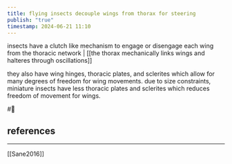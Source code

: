 ```yaml
---
title: flying insects decouple wings from thorax for steering
publish: "true"
timestamp: 2024-06-21 11:10
---
```

insects have a clutch like mechanism to engage or disengage each wing from the thoracic network | [[the thorax mechanically links wings and halteres through oscillations]]

they also have wing hinges, thoracic plates, and sclerites which allow for many degrees of freedom for wing movements. due to size constraints, miniature insects have less thoracic plates and sclerites which reduces freedom of movement for wings.

#🥚 
## references
---
[[Sane2016]]